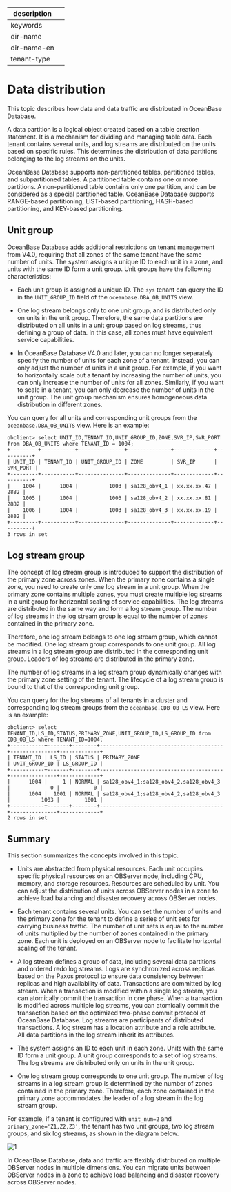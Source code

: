 |description||
|---|---|
|keywords||
|dir-name||
|dir-name-en||
|tenant-type||

# Data distribution

This topic describes how data and data traffic are distributed in OceanBase Database.

A data partition is a logical object created based on a table creation statement. It is a mechanism for dividing and managing table data. Each tenant contains several units, and log streams are distributed on the units based on specific rules. This determines the distribution of data partitions belonging to the log streams on the units.

OceanBase Database supports non-partitioned tables, partitioned tables, and subpartitioned tables. A partitioned table contains one or more partitions. A non-partitioned table contains only one partition, and can be considered as a special partitioned table. OceanBase Database supports RANGE-based partitioning, LIST-based partitioning, HASH-based partitioning, and KEY-based partitioning.

## Unit group

OceanBase Database adds additional restrictions on tenant management from V4.0, requiring that all zones of the same tenant have the same number of units. The system assigns a unique ID to each unit in a zone, and units with the same ID form a unit group. Unit groups have the following characteristics:

* Each unit group is assigned a unique ID. The `sys` tenant can query the ID in the `UNIT_GROUP_ID` field of the `oceanbase.DBA_OB_UNITS` view.

* One log stream belongs only to one unit group, and is distributed only on units in the unit group. Therefore, the same data partitions are distributed on all units in a unit group based on log streams, thus defining a group of data. In this case, all zones must have equivalent service capabilities.

* In OceanBase Database V4.0 and later, you can no longer separately specify the number of units for each zone of a tenant. Instead, you can only adjust the number of units in a unit group. For example, if you want to horizontally scale out a tenant by increasing the number of units, you can only increase the number of units for all zones. Similarly, if you want to scale in a tenant, you can only decrease the number of units in the unit group. The unit group mechanism ensures homogeneous data distribution in different zones.

You can query for all units and corresponding unit groups from the `oceanbase.DBA_OB_UNITS` view. Here is an example:

```shell
obclient> select UNIT_ID,TENANT_ID,UNIT_GROUP_ID,ZONE,SVR_IP,SVR_PORT from DBA_OB_UNITS where TENANT_ID = 1004;
+---------+-----------+---------------+--------------+-------------+----------+
| UNIT_ID | TENANT_ID | UNIT_GROUP_ID | ZONE         | SVR_IP      | SVR_PORT |
+---------+-----------+---------------+--------------+-------------+----------+
|    1004 |      1004 |          1003 | sa128_obv4_1 | xx.xx.xx.47 |     2882 |
|    1005 |      1004 |          1003 | sa128_obv4_2 | xx.xx.xx.81 |     2882 |
|    1006 |      1004 |          1003 | sa128_obv4_3 | xx.xx.xx.19 |     2882 |
+---------+-----------+---------------+--------------+-------------+----------+
3 rows in set
```

## Log stream group

The concept of log stream group is introduced to support the distribution of the primary zone across zones. When the primary zone contains a single zone, you need to create only one log stream in a unit group. When the primary zone contains multiple zones, you must create multiple log streams in a unit group for horizontal scaling of service capabilities. The log streams are distributed in the same way and form a log stream group. The number of log streams in the log stream group is equal to the number of zones contained in the primary zone.

Therefore, one log stream belongs to one log stream group, which cannot be modified. One log stream group corresponds to one unit group. All log streams in a log stream group are distributed in the corresponding unit group. Leaders of log streams are distributed in the primary zone.

The number of log streams in a log stream group dynamically changes with the primary zone setting of the tenant. The lifecycle of a log stream group is bound to that of the corresponding unit group.

You can query for the log streams of all tenants in a cluster and corresponding log stream groups from the `oceanbase.CDB_OB_LS` view. Here is an example:

```shell
obclient> select TENANT_ID,LS_ID,STATUS,PRIMARY_ZONE,UNIT_GROUP_ID,LS_GROUP_ID from CDB_OB_LS where TENANT_ID=1004;
+-----------+-------+--------+----------------------------------------+---------------+-------------+
| TENANT_ID | LS_ID | STATUS | PRIMARY_ZONE                           | UNIT_GROUP_ID | LS_GROUP_ID |
+-----------+-------+--------+----------------------------------------+---------------+-------------+
|      1004 |     1 | NORMAL | sa128_obv4_1;sa128_obv4_2,sa128_obv4_3 |             0 |           0 |
|      1004 |  1001 | NORMAL | sa128_obv4_1;sa128_obv4_2,sa128_obv4_3 |          1003 |        1001 |
+-----------+-------+--------+----------------------------------------+---------------+-------------+
2 rows in set
```

## Summary

This section summarizes the concepts involved in this topic.

* Units are abstracted from physical resources. Each unit occupies specific physical resources on an OBServer node, including CPU, memory, and storage resources. Resources are scheduled by unit. You can adjust the distribution of units across OBServer nodes in a zone to achieve load balancing and disaster recovery across OBServer nodes.

* Each tenant contains several units. You can set the number of units and the primary zone for the tenant to define a series of unit sets for carrying business traffic. The number of unit sets is equal to the number of units multiplied by the number of zones contained in the primary zone. Each unit is deployed on an OBServer node to facilitate horizontal scaling of the tenant.

* A log stream defines a group of data, including several data partitions and ordered redo log streams. Logs are synchronized across replicas based on the Paxos protocol to ensure data consistency between replicas and high availability of data. Transactions are committed by log stream. When a transaction is modified within a single log stream, you can atomically commit the transaction in one phase. When a transaction is modified across multiple log streams, you can atomically commit the transaction based on the optimized two-phase commit protocol of OceanBase Database. Log streams are participants of distributed transactions. A log stream has a location attribute and a role attribute. All data partitions in the log stream inherit its attributes.

* The system assigns an ID to each unit in each zone. Units with the same ID form a unit group. A unit group corresponds to a set of log streams. The log streams are distributed only on units in the unit group.

* One log stream group corresponds to one unit group. The number of log streams in a log stream group is determined by the number of zones contained in the primary zone. Therefore, each zone contained in the primary zone accommodates the leader of a log stream in the log stream group.

For example, if a tenant is configured with `unit_num=2` and `primary_zone='Z1,Z2,Z3'`, the tenant has two unit groups, two log stream groups, and six log streams, as shown in the diagram below.

![1](https://obbusiness-private.oss-cn-shanghai.aliyuncs.com/doc/img/observer-enterprise/V4.2.1/EN_US/600.manage/300.replica-management/LogStreamGroup.png)

In OceanBase Database, data and traffic are flexibly distributed on multiple OBServer nodes in multiple dimensions. You can migrate units between OBServer nodes in a zone to achieve load balancing and disaster recovery across OBServer nodes.
